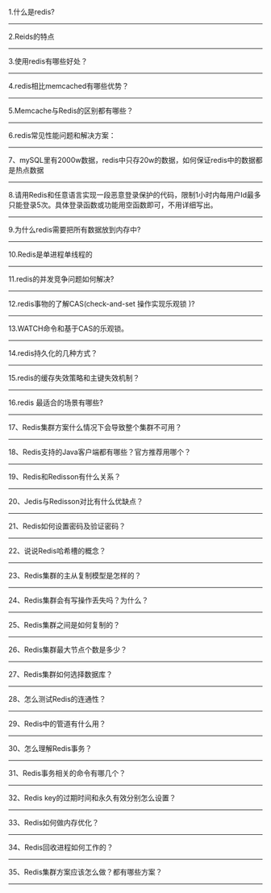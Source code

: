 1.什么是redis?

---

2.Reids的特点　

---

3.使用redis有哪些好处？ 　　

---

4.redis相比memcached有哪些优势？ 　　

---

5.Memcache与Redis的区别都有哪些？   

---

6.redis常见性能问题和解决方案： 　

---

7、mySQL里有2000w数据，redis中只存20w的数据，如何保证redis中的数据都是热点数据

---

8.请用Redis和任意语言实现一段恶意登录保护的代码，限制1小时内每用户Id最多只能登录5次。具体登录函数或功能用空函数即可，不用详细写出。

---

9.为什么redis需要把所有数据放到内存中?　

---

10.Redis是单进程单线程的

---

11.redis的并发竞争问题如何解决?

---

12.redis事物的了解CAS(check-and-set 操作实现乐观锁 )?

---

13.WATCH命令和基于CAS的乐观锁。

---

14.redis持久化的几种方式？

---

15.redis的缓存失效策略和主键失效机制？

---

16.redis 最适合的场景有哪些?

---

17、Redis集群方案什么情况下会导致整个集群不可用？

---

18、Redis支持的Java客户端都有哪些？官方推荐用哪个？

---

19、Redis和Redisson有什么关系？

---

20、Jedis与Redisson对比有什么优缺点？

---

21、Redis如何设置密码及验证密码？

---

22、说说Redis哈希槽的概念？

---

23、Redis集群的主从复制模型是怎样的？

---

24、Redis集群会有写操作丢失吗？为什么？

---

25、Redis集群之间是如何复制的？

---

26、Redis集群最大节点个数是多少？

---

27、Redis集群如何选择数据库？

---

28、怎么测试Redis的连通性？

---

29、Redis中的管道有什么用？

---

30、怎么理解Redis事务？

---
31、Redis事务相关的命令有哪几个？

---

32、Redis key的过期时间和永久有效分别怎么设置？

---

33、Redis如何做内存优化？

---

34、Redis回收进程如何工作的？

---

35、Redis集群方案应该怎么做？都有哪些方案？

---